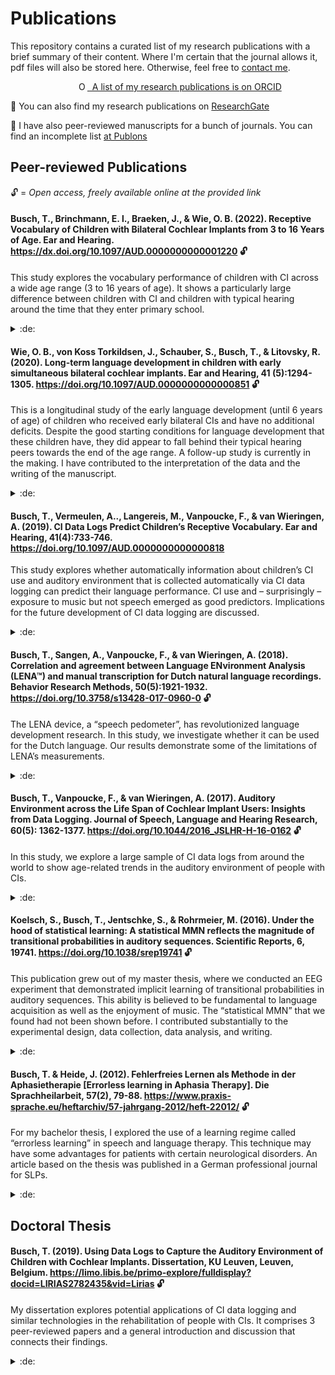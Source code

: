 # Publications

This repository contains a curated list of my research publications with a brief summary of their content. Where I'm certain that the journal allows it, pdf files will also be stored here. Otherwise, feel free to [contact me](https://github.com/Teebusch). 

<p><div itemscope itemtype="https://schema.org/Person">&nbsp;<a itemprop="sameAs" content="https://orcid.org/0000-0002-8390-7892" href="https://orcid.org/0000-0002-8390-7892" target="orcid.widget" rel="me noopener noreferrer" style="vertical-align:top;"><img src="https://orcid.org/sites/default/files/images/orcid_16x16.png" style="width:1em;margin-left:.5em;padding-left:7em;" alt="ORCID iD icon">&nbsp;&nbsp;A list of my research publications is on ORCID</a></div></p>

📜 You can also find my research publications on [ResearchGate](https://www.researchgate.net/profile/Tobias-Busch-4)

🔬 I have also peer-reviewed manuscripts for a bunch of journals. You can find an incomplete list [at Publons](https://publons.com/researcher/4522734/tobias-busch) 


## Peer-reviewed Publications

🔓 = *Open access, freely available online at the provided link*

#### Busch, T., Brinchmann, E. l., Braeken, J., & Wie, O. B. (2022). Receptive Vocabulary of Children with Bilateral Cochlear Implants from 3 to 16 Years of Age. Ear and Hearing. https://dx.doi.org/10.1097/AUD.0000000000001220 🔓

This study explores the vocabulary performance of children with CI across a wide age range (3 to 16 years of age). It shows a particularly large difference between children with CI and children with typical hearing around the time that they enter primary school. 

<details>
  <summary>:de:</summary> Diese Studie untersuchte die Entwicklung des Vokabulars von Kindern mit Cochleaimplantat über eine lange Zeitspanne (3-16 Jahre). Die Ergebnisse zeigen einen besonders großen Unterschied zu normalhörenden Kindern rund um die Zeit des Schuleintritts. 
</details>

#### Wie, O. B., von Koss Torkildsen, J., Schauber, S., Busch, T., & Litovsky, R. (2020). Long-term language development in children with early simultaneous bilateral cochlear implants. Ear and Hearing, 41 (5):1294-1305. https://doi.org/10.1097/AUD.0000000000000851 🔓

This is a longitudinal study of the early language development (until 6 years of age) of children who received early bilateral CIs and have no additional deficits. Despite the good starting conditions for language development that these children have, they did appear to fall behind their typical hearing peers towards the end of the age range. A follow-up study is currently in the making. I have contributed to the interpretation of the data and the writing of the manuscript.

<details>
  <summary>:de:</summary> In dieser Längsschnittstudie untersuchten wir die frühe Sprachentwicklung (bis 6 Jahre) von Kindern mit früh implantierten CIs und ohne zusätzliche Einschränkungen. Trotz guter Startbedingungen fielen die Kinder gegen Ende des Untersuchungszeitraums hinter normalhörende Kinder zurück. Eine Folgestudie ist in Arbeit. Ich habe zur Auswertung und Interpretation der Daten beigetragen, sowie zum Schreiben des Manuskripts. 
</details>

#### Busch, T., Vermeulen, A.., Langereis, M., Vanpoucke, F., & van Wieringen, A. (2019). CI Data Logs Predict Children’s Receptive Vocabulary. Ear and Hearing, 41(4):733-746. https://doi.org/10.1097/AUD.0000000000000818

This study explores whether automatically information about children’s CI use and auditory environment that is collected automatically via CI data logging can predict their language performance. CI use and – surprisingly – exposure to music but not speech emerged as good predictors. Implications for the future development of CI data logging are discussed.

<details>
  <summary>:de:</summary>
  In diese Studie untersuchten wir, ob die akustische Umgebung und das CI-Nutzungsverhalten, die durch Data Logging automatisch erfasst werden, die sprachlichen Fähigkeiten von Kindern mit CI vorhersagen kann. Überraschenderweise stellte sich Musik aber nicht Sprache in der Umgebung als guter Prädiktor heraus. Implikationen für die Weiterentwicklung des Data Logging Algorithmus werden diskutiert. 
</details>

#### Busch, T., Sangen, A., Vanpoucke, F., & van Wieringen, A. (2018). Correlation and agreement between Language ENvironment Analysis (LENA™) and manual transcription for Dutch natural language recordings. Behavior Research Methods, 50(5):1921-1932. https://doi.org/10.3758/s13428-017-0960-0 🔓

The LENA device, a “speech pedometer”, has revolutionized language development research. In this study, we investigate whether it can be used for the Dutch language. Our results demonstrate some of the limitations of LENA’s measurements.

<details>
  <summary>:de:</summary>
  LENA, ein “Schrittzähler für Sprache”, hat die Spracherwerbsforschung revolutioniert. In dieser Studie untersuchten wir, ob LENA auch für die Niederländische Sprache geeignet ist.  Unsere Ergebnisse demonstrieren die Grenzen von LENAs Messungen.
</details>

#### Busch, T., Vanpoucke, F., & van Wieringen, A. (2017). Auditory Environment across the Life Span of Cochlear Implant Users: Insights from Data Logging. Journal of Speech, Language and Hearing Research, 60(5): 1362-1377. https://doi.org/10.1044/2016_JSLHR-H-16-0162 🔓

In this study, we explore a large sample of CI data logs from around the world to show age-related trends in the auditory environment of people with CIs. 

<details>
  <summary>:de:</summary> In dieser Studie untersuchten wir eine große Stichprobe von CI Data Logs aus vielen verschiedenen Ländern und fanden altersabhöngige Trends in der akustischen Umgebung von Menschen mit CI. 
</details>

#### Koelsch, S., Busch, T., Jentschke, S., & Rohrmeier, M. (2016). Under the hood of statistical learning: A statistical MMN reflects the magnitude of transitional probabilities in auditory sequences. Scientific Reports, 6, 19741. https://doi.org/10.1038/srep19741 🔓

This publication grew out of my master thesis, where we conducted an EEG experiment that demonstrated implicit learning of transitional probabilities in auditory sequences. This ability is believed to be fundamental to language acquisition as well as the enjoyment of music. The “statistical MMN” that we found had not been shown before. I contributed substantially to the experimental design, data collection, data analysis, and writing.

<details>
  <summary>:de:</summary>
  Dieser Artikel basiert auf meiner Masterarbeit, für die wir eine EEG-Experiment durchgeführt haben, das implizites Lernen von Übergangswahrscheinlichkeiten in akustischen Sequenzen demonstriert. Es wird angenommen, dass diese Fähigkeit fundamental für den Spracherwerb, aber auch für den Genuss von Musik ist. Die „statistische MMN“ die wir gefunden haben wurde zuvor nie nachgewiesen. Ich habe substanziell beigetragen zum Design des Experiments, der Datenerhebung, Datenanalyse, und dem Schreiben des Manuskripts.
</details>

#### Busch, T. & Heide, J. (2012). Fehlerfreies Lernen als Methode in der Aphasietherapie [Errorless learning in Aphasia Therapy]. Die Sprachheilarbeit, 57(2), 79-88. https://www.praxis-sprache.eu/heftarchiv/57-jahrgang-2012/heft-22012/ 🔓

For my bachelor thesis, I explored the use of a learning regime called “errorless learning” in speech and language therapy. This technique may have some advantages for patients with certain neurological disorders. An article based on the thesis was published in a German professional journal for SLPs. 

<details>
  <summary>:de:</summary>
  Dieser Artikel basiert auf meiner Bachelorarbeit. Für diese habe ich eine Lerntechnik namens „fehlerfreies Lernen“ auf seine Anwendbarkeit in der Sprachtherapie hin untersucht. Diese Technik könnte für Menschen mit bestimmten neurologischen Erkrankungen vorteilhaft sein. 
</details>

## Doctoral Thesis

#### Busch, T. (2019). Using Data Logs to Capture the Auditory Environment of Children with Cochlear Implants. Dissertation, KU Leuven, Leuven, Belgium. https://limo.libis.be/primo-explore/fulldisplay?docid=LIRIAS2782435&vid=Lirias 🔓

My dissertation explores potential applications of CI data logging and similar technologies in the rehabilitation of people with CIs. It comprises 3 peer-reviewed papers and a general introduction and discussion that connects their findings.

<details>
  <summary>:de:</summary>
  In meiner Dissertation untersuchte ich mögliche Anwendungen des CI Data Logging und ähnlicher Technologien in der Rehabilitation von Menschen mit Cochleaimplantaten. Sie besteht aus 3 Fachartikeln sowie einer allgemeinen Einleitung und Diskussion.
</details>

